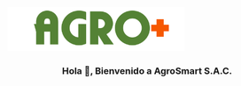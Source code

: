 <img src="https://github.com/agrosmartsac/.github/blob/main/img/logo_agromas.svg" alt="logo" height="80px"/>

<h3 align="center">Hola 👋, Bienvenido a AgroSmart S.A.C.</h3>